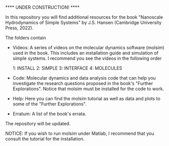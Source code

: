 
**** UNDER CONSTRUCTION! **** 

In this repository you will find additional resources for the book
"Nanoscale Hydrodynamics of Simple Systems" by J.S. Hansen (Cambridge University
Press, 2022).

The folders contain

* Videos: A series of videos on the molecular dynamics software (molsim) used in
  the book. This includes an installation guide and simulation of simple
  systems. I recommend you see the videos in the following order
  
  1: INSTALL
  2: SIMPLE
  3: INTERFACE
  4: MOLECULES
 
* Code: Molecular dynamics and data analysis code that can help you investigate
  the research questions proposed in the book's "Further Explorations". Notice
  that molsim must be installed for the code to work.
  
* Help: Here you can find the molsim tutorial as well as data and plots to some
  of the "Further Explorations".
  
* Erratum: A list of the book's errata.

The repository will be updated. 

NOTICE: If you wish to run molsim under Matlab, I recommend that you consult the
tutorial for the installation.

